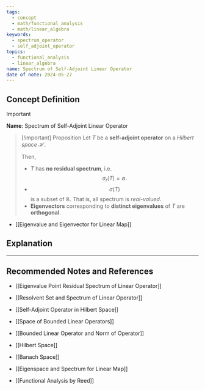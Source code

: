 ```yaml
---
tags:
  - concept
  - math/functional_analysis
  - math/linear_algebra
keywords:
  - spectrum_operator
  - self_adjoint_operator
topics:
  - functional_analysis
  - linear_algebra
name: Spectrum of Self-Adjoint Linear Operator
date of note: 2024-05-27
---
```


## Concept Definition

>[!important]
>**Name**: Spectrum of Self-Adjoint Linear Operator

>[!important] Proposition
>Let $Τ$ be a **self-adjoint operator** on a *Hilbert space* $\mathcal{H}$. 
>
>Then, 
>
>- $T$ has **no residual spectrum**, i.e. $$\sigma_{r}(T) = \emptyset.$$ 
>- $$\sigma(T)$$ is a subset of $\mathbb{R}$. That is, all spectrum is *real-valued*. 
>- **Eigenvectors** corresponding to **distinct eigenvalues** of $T$ are **orthogonal**. 

- [[Eigenvalue and Eigenvector for Linear Map]]


## Explanation





-----------
##  Recommended Notes and References

- [[Eigenvalue Point Residual Spectrum of Linear Operator]]
- [[Resolvent Set and Spectrum of Linear Operator]]
- [[Self-Adjoint Operator in Hilbert Space]]

- [[Space of Bounded Linear Operators]]
- [[Bounded Linear Operator and Norm of Operator]]
- [[Hilbert Space]]
- [[Banach Space]]

- [[Eigenspace and Spectrum for Linear Map]]

- [[Functional Analysis by Reed]]